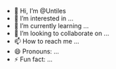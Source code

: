- 👋 Hi, I’m @Untiles
- 👀 I’m interested in ...
- 🌱 I’m currently learning ...
- 💞️ I’m looking to collaborate on ...
- 📫 How to reach me ...
- 😄 Pronouns: ...
- ⚡ Fun fact: ...

<!---
Untiles/Untiles is a ✨ special ✨ repository because its `README.md` (this file) appears on your GitHub profile.
You can click the Preview link to take a look at your changes.
--->
